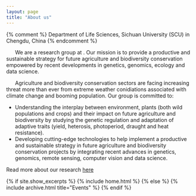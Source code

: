 ```yaml
---
layout: page
title: "About us"
---
```

{% comment %} 
    Department of Life Sciences, Sichuan University (SCU) in Chengdu, China
{% endcomment %}

&nbsp;&nbsp;&nbsp;&nbsp;&nbsp;&nbsp;We are a research group at . Our mission is to provide a productive and sustainable strategy for future agriculture and biodiversity conservation empowered by recent developments in genetics, genomics, ecology and data science.

&nbsp;&nbsp;&nbsp;&nbsp;&nbsp;&nbsp;Agriculture and biodiversity conservation sectors are facing increasing threat more than ever from extreme weather conidiations associated with climate change and booming population. Our group is committed to:

* Understanding the interplay between environment, plants (both wild populations and crops) and their impact on future agriculture and biodiversity by studying the genetic regulation and adaptation of adaptive traits (yield, heterosis, photoperiod, draught and heat resistance).  
* Developing cutting-edge technologies to help implement a productive and sustainable strategy in future agriculture and biodiversity conservation projects by integrating recent advances in genetics, genomics, remote sensing, computer vision and data science.

Read more about our research [here](https://yanjunzan.github.io/Philosophy/)

{% if site.show_excerpts %}
  {% include home.html %}
{% else %}
  {% include archive.html title="Events" %}
{% endif %}
